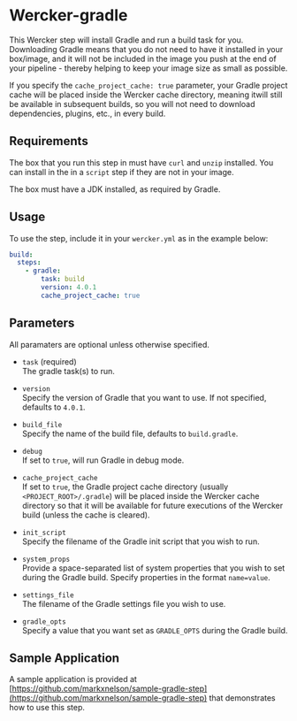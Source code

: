 # Wercker-gradle

This Wercker step will install Gradle and run a build task for you.  Downloading Gradle means that you do not need to have it installed in your box/image, and it will not be included in the image you push at the end of your pipeline - thereby helping to keep your image size as small as possible. 

If you specify the `cache_project_cache: true` parameter, your Gradle project cache will be placed inside the Wercker cache directory, meaning itwill still be available in subsequent builds, so you will not need to download dependencies, plugins, etc., in every build.

## Requirements

The box that you run this step in must have `curl` and `unzip` installed.  You can install in the in a `script` step if they are not in your image.  

The box must have a JDK installed, as required by Gradle.

## Usage

To use the step, include it in your `wercker.yml` as in the example below:

```yaml
build:
  steps:
    - gradle:
        task: build
        version: 4.0.1
        cache_project_cache: true
```

## Parameters

All paramaters are optional unless otherwise specified.

* `task` (required)
<br>The gradle task(s) to run.

* `version`
<br>Specify the version of Gradle that you want to use.  If not specified, defaults to `4.0.1`.

* `build_file`
<br>Specify the name of the build file, defaults to `build.gradle`.

* `debug`
<br>If set to `true`, will run Gradle in debug mode. 

* `cache_project_cache`
<br>If set to `true`, the Gradle project cache directory (usually `<PROJECT_ROOT>/.gradle`) will be placed inside the Wercker cache directory so that it will be available for future executions of the Wercker build (unless the cache is cleared).

* `init_script`
<br>Specify the filename of the Gradle init script that you wish to run. 

* `system_props`
<br>Provide a space-separated list of system properties that you wish to set during the Gradle build.  Specify properties in the format `name=value`.

* `settings_file`
<br>The filename of the Gradle settings file you wish to use.

* `gradle_opts` 
<br>Specify a value that you want set as `GRADLE_OPTS` during the Gradle build. 


## Sample Application

A sample application is provided at [https://github.com/markxnelson/sample-gradle-step](https://github.com/markxnelson/sample-gradle-step) that demonstrates how to use this step. 
